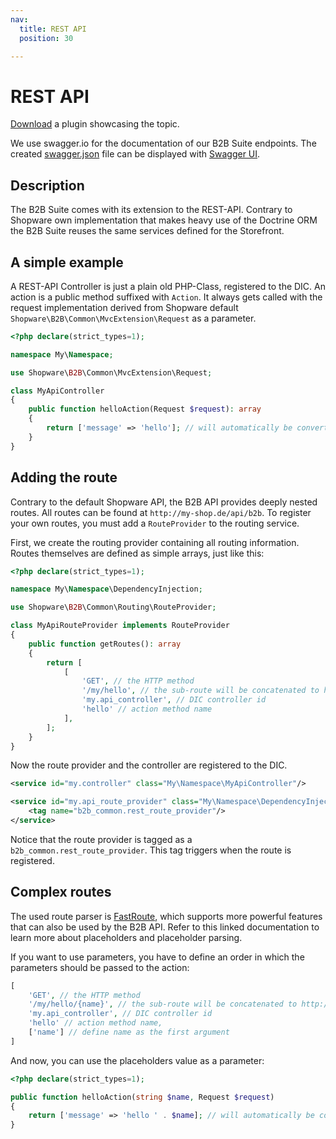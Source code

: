 ```yaml
---
nav:
  title: REST API
  position: 30

---
```


# REST API

[Download](../example-plugins/B2bRestApi.zip) a plugin showcasing the topic.

We use swagger.io for the documentation of our B2B Suite endpoints. The created [swagger.json](https://gitlab.com/shopware/shopware/enterprise/b2b/-/blob/minor/swagger.json) file can be displayed with [Swagger UI](https://swagger.io/tools/swagger-ui/).

## Description

The B2B Suite comes with its extension to the REST-API. Contrary to Shopware own implementation that makes heavy use
of the Doctrine ORM the B2B Suite reuses the same services defined for the Storefront.

## A simple example

A REST-API Controller is just a plain old PHP-Class, registered to the DIC.
An action is a public method suffixed with `Action`.
It always gets called with the request implementation derived from Shopware default `Shopware\B2B\Common\MvcExtension\Request` as a parameter.

```php
<?php declare(strict_types=1);

namespace My\Namespace;

use Shopware\B2B\Common\MvcExtension\Request;

class MyApiController
{
    public function helloAction(Request $request): array
    {
        return ['message' => 'hello']; // will automatically be converted to JSON
    }
}
```

## Adding the route

Contrary to the default Shopware API, the B2B API provides deeply nested routes. All routes can be found at `http://my-shop.de/api/b2b`.
To register your own routes, you must add a `RouteProvider` to the routing service.

First, we create the routing provider containing all routing information. Routes themselves are defined as simple arrays, just like this:

```php
<?php declare(strict_types=1);

namespace My\Namespace\DependencyInjection;

use Shopware\B2B\Common\Routing\RouteProvider;

class MyApiRouteProvider implements RouteProvider
{
    public function getRoutes(): array
    {
        return [
            [
                'GET', // the HTTP method
                '/my/hello', // the sub-route will be concatenated to http://my-shop.de/api/b2b/my/hello
                'my.api_controller', // DIC controller id
                'hello' // action method name
            ],
        ];
    }
}
```

Now the route provider and the controller are registered to the DIC.

```xml
<service id="my.controller" class="My\Namespace\MyApiController"/>

<service id="my.api_route_provider" class="My\Namespace\DependencyInjection\MyApiRouteProvider">
    <tag name="b2b_common.rest_route_provider"/>
</service>
```

Notice that the route provider is tagged as a `b2b_common.rest_route_provider`. This tag triggers when the route is registered.

## Complex routes

The used route parser is [FastRoute](https://github.com/nikic/FastRoute#defining-routes), which supports more powerful features that can also be used by the B2B API. Refer to this linked documentation to learn more about placeholders and placeholder parsing.

If you want to use parameters, you have to define an order in which the parameters should be passed to the action:

```php
[
    'GET', // the HTTP method
    '/my/hello/{name}', // the sub-route will be concatenated to http://my-shop.de/api/b2b/my/hello/world
    'my.api_controller', // DIC controller id
    'hello' // action method name,
    ['name'] // define name as the first argument
]
```

And now, you can use the placeholders value as a parameter:

```php
<?php declare(strict_types=1);

public function helloAction(string $name, Request $request)
{
    return ['message' => 'hello ' . $name]; // will automatically be converted to JSON
}
```
